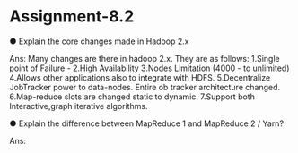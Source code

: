 # Assignment-8.2
● Explain the core changes made in Hadoop 2.x

Ans: Many changes are there in hadoop 2.x. They are as follows:
1.Single point of Failure - 
2.High Availability
3.Nodes Limitation (4000 - to unlimited)
4.Allows other applications also to integrate with HDFS.
5.Decentralize JobTracker power to data-nodes. Entire ob tracker architecture changed.
6.Map-reduce slots are changed static to dynamic.
7.Support both Interactive,graph iterative algorithms.

● Explain the difference between MapReduce 1 and MapReduce 2 / Yarn?

Ans: 

